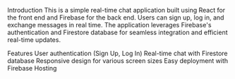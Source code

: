 Introduction
This is a simple real-time chat application built using React for the front end and Firebase for the back end. Users can sign up, log in, and exchange messages in real time. The application leverages Firebase's authentication and Firestore database for seamless integration and efficient real-time updates.

Features
User authentication (Sign Up, Log In)
Real-time chat with Firestore database
Responsive design for various screen sizes
Easy deployment with Firebase Hosting
